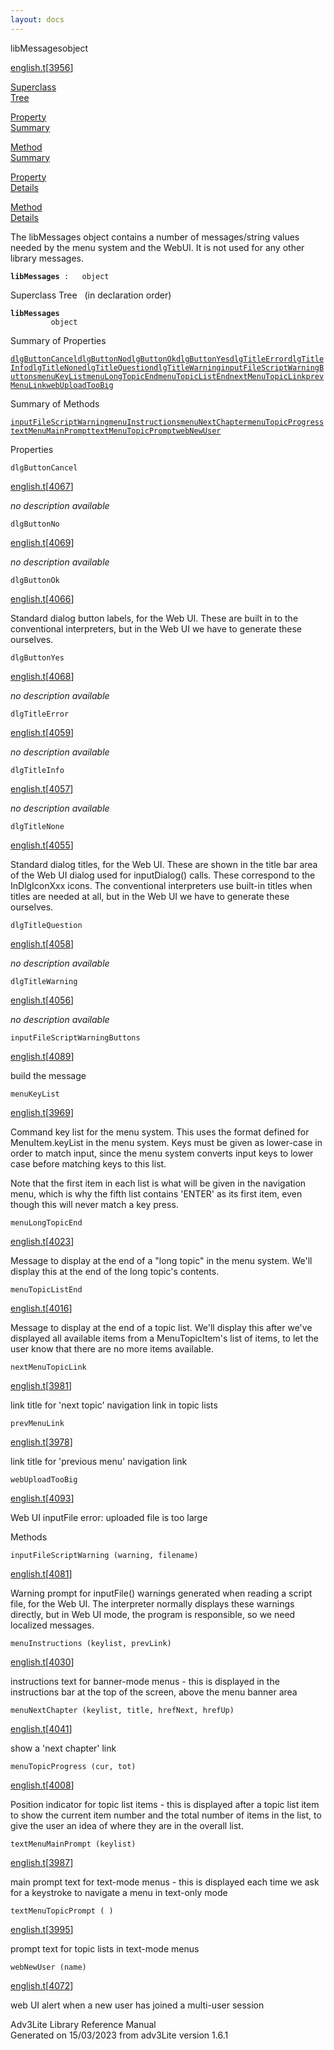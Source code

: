 ```yaml
---
layout: docs
---
```

<span class="title">libMessages</span><span class="type">object</span>

[english.t](../file/english.t.html)\[[3956](../source/english.t.html#3956)\]

[Superclass  
Tree](#_SuperClassTree_)

[Property  
Summary](#_PropSummary_)

[Method  
Summary](#_MethodSummary_)

[Property  
Details](#_Properties_)

[Method  
Details](#_Methods_)



The libMessages object contains a number of messages/string values
needed by the menu system and the WebUI. It is not used for any other
library messages.

**`libMessages`**` :   object`



<span id="_SuperClassTree_"></span>



<span class="hdln">Superclass Tree</span>   (in declaration order)



**`libMessages`**  
`         object`  
<span id="_PropSummary_"></span>



<span class="hdln">Summary of Properties</span>  



[`dlgButtonCancel`](#dlgButtonCancel)[`dlgButtonNo`](#dlgButtonNo)[`dlgButtonOk`](#dlgButtonOk)[`dlgButtonYes`](#dlgButtonYes)[`dlgTitleError`](#dlgTitleError)[`dlgTitleInfo`](#dlgTitleInfo)[`dlgTitleNone`](#dlgTitleNone)[`dlgTitleQuestion`](#dlgTitleQuestion)[`dlgTitleWarning`](#dlgTitleWarning)[`inputFileScriptWarningButtons`](#inputFileScriptWarningButtons)[`menuKeyList`](#menuKeyList)[`menuLongTopicEnd`](#menuLongTopicEnd)[`menuTopicListEnd`](#menuTopicListEnd)[`nextMenuTopicLink`](#nextMenuTopicLink)[`prevMenuLink`](#prevMenuLink)[`webUploadTooBig`](#webUploadTooBig)

<span id="_MethodSummary_"></span>



<span class="hdln">Summary of Methods</span>  



[`inputFileScriptWarning`](#inputFileScriptWarning)[`menuInstructions`](#menuInstructions)[`menuNextChapter`](#menuNextChapter)[`menuTopicProgress`](#menuTopicProgress)[`textMenuMainPrompt`](#textMenuMainPrompt)[`textMenuTopicPrompt`](#textMenuTopicPrompt)[`webNewUser`](#webNewUser)

<span id="_Properties_"></span>



<span class="hdln">Properties</span>  



<span id="dlgButtonCancel"></span>

`dlgButtonCancel`

[english.t](../file/english.t.html)\[[4067](../source/english.t.html#4067)\]



*no description available*



<span id="dlgButtonNo"></span>

`dlgButtonNo`

[english.t](../file/english.t.html)\[[4069](../source/english.t.html#4069)\]



*no description available*



<span id="dlgButtonOk"></span>

`dlgButtonOk`

[english.t](../file/english.t.html)\[[4066](../source/english.t.html#4066)\]



Standard dialog button labels, for the Web UI. These are built in to the
conventional interpreters, but in the Web UI we have to generate these
ourselves.



<span id="dlgButtonYes"></span>

`dlgButtonYes`

[english.t](../file/english.t.html)\[[4068](../source/english.t.html#4068)\]



*no description available*



<span id="dlgTitleError"></span>

`dlgTitleError`

[english.t](../file/english.t.html)\[[4059](../source/english.t.html#4059)\]



*no description available*



<span id="dlgTitleInfo"></span>

`dlgTitleInfo`

[english.t](../file/english.t.html)\[[4057](../source/english.t.html#4057)\]



*no description available*



<span id="dlgTitleNone"></span>

`dlgTitleNone`

[english.t](../file/english.t.html)\[[4055](../source/english.t.html#4055)\]



Standard dialog titles, for the Web UI. These are shown in the title bar
area of the Web UI dialog used for inputDialog() calls. These correspond
to the InDlgIconXxx icons. The conventional interpreters use built-in
titles when titles are needed at all, but in the Web UI we have to
generate these ourselves.



<span id="dlgTitleQuestion"></span>

`dlgTitleQuestion`

[english.t](../file/english.t.html)\[[4058](../source/english.t.html#4058)\]



*no description available*



<span id="dlgTitleWarning"></span>

`dlgTitleWarning`

[english.t](../file/english.t.html)\[[4056](../source/english.t.html#4056)\]



*no description available*



<span id="inputFileScriptWarningButtons"></span>

`inputFileScriptWarningButtons`

[english.t](../file/english.t.html)\[[4089](../source/english.t.html#4089)\]



build the message



<span id="menuKeyList"></span>

`menuKeyList`

[english.t](../file/english.t.html)\[[3969](../source/english.t.html#3969)\]



Command key list for the menu system. This uses the format defined for
MenuItem.keyList in the menu system. Keys must be given as lower-case in
order to match input, since the menu system converts input keys to lower
case before matching keys to this list.

Note that the first item in each list is what will be given in the
navigation menu, which is why the fifth list contains 'ENTER' as its
first item, even though this will never match a key press.



<span id="menuLongTopicEnd"></span>

`menuLongTopicEnd`

[english.t](../file/english.t.html)\[[4023](../source/english.t.html#4023)\]



Message to display at the end of a "long topic" in the menu system.
We'll display this at the end of the long topic's contents.



<span id="menuTopicListEnd"></span>

`menuTopicListEnd`

[english.t](../file/english.t.html)\[[4016](../source/english.t.html#4016)\]



Message to display at the end of a topic list. We'll display this after
we've displayed all available items from a MenuTopicItem's list of
items, to let the user know that there are no more items available.



<span id="nextMenuTopicLink"></span>

`nextMenuTopicLink`

[english.t](../file/english.t.html)\[[3981](../source/english.t.html#3981)\]



link title for 'next topic' navigation link in topic lists



<span id="prevMenuLink"></span>

`prevMenuLink`

[english.t](../file/english.t.html)\[[3978](../source/english.t.html#3978)\]



link title for 'previous menu' navigation link



<span id="webUploadTooBig"></span>

`webUploadTooBig`

[english.t](../file/english.t.html)\[[4093](../source/english.t.html#4093)\]



Web UI inputFile error: uploaded file is too large



<span id="_Methods_"></span>



<span class="hdln">Methods</span>  



<span id="inputFileScriptWarning"></span>

`inputFileScriptWarning (warning, filename)`

[english.t](../file/english.t.html)\[[4081](../source/english.t.html#4081)\]



Warning prompt for inputFile() warnings generated when reading a script
file, for the Web UI. The interpreter normally displays these warnings
directly, but in Web UI mode, the program is responsible, so we need
localized messages.



<span id="menuInstructions"></span>

`menuInstructions (keylist, prevLink)`

[english.t](../file/english.t.html)\[[4030](../source/english.t.html#4030)\]



instructions text for banner-mode menus - this is displayed in the
instructions bar at the top of the screen, above the menu banner area



<span id="menuNextChapter"></span>

`menuNextChapter (keylist, title, hrefNext, hrefUp)`

[english.t](../file/english.t.html)\[[4041](../source/english.t.html#4041)\]



show a 'next chapter' link



<span id="menuTopicProgress"></span>

`menuTopicProgress (cur, tot)`

[english.t](../file/english.t.html)\[[4008](../source/english.t.html#4008)\]



Position indicator for topic list items - this is displayed after a
topic list item to show the current item number and the total number of
items in the list, to give the user an idea of where they are in the
overall list.



<span id="textMenuMainPrompt"></span>

`textMenuMainPrompt (keylist)`

[english.t](../file/english.t.html)\[[3987](../source/english.t.html#3987)\]



main prompt text for text-mode menus - this is displayed each time we
ask for a keystroke to navigate a menu in text-only mode



<span id="textMenuTopicPrompt"></span>

`textMenuTopicPrompt ( )`

[english.t](../file/english.t.html)\[[3995](../source/english.t.html#3995)\]



prompt text for topic lists in text-mode menus



<span id="webNewUser"></span>

`webNewUser (name)`

[english.t](../file/english.t.html)\[[4072](../source/english.t.html#4072)\]



web UI alert when a new user has joined a multi-user session





Adv3Lite Library Reference Manual  
Generated on 15/03/2023 from adv3Lite version 1.6.1



